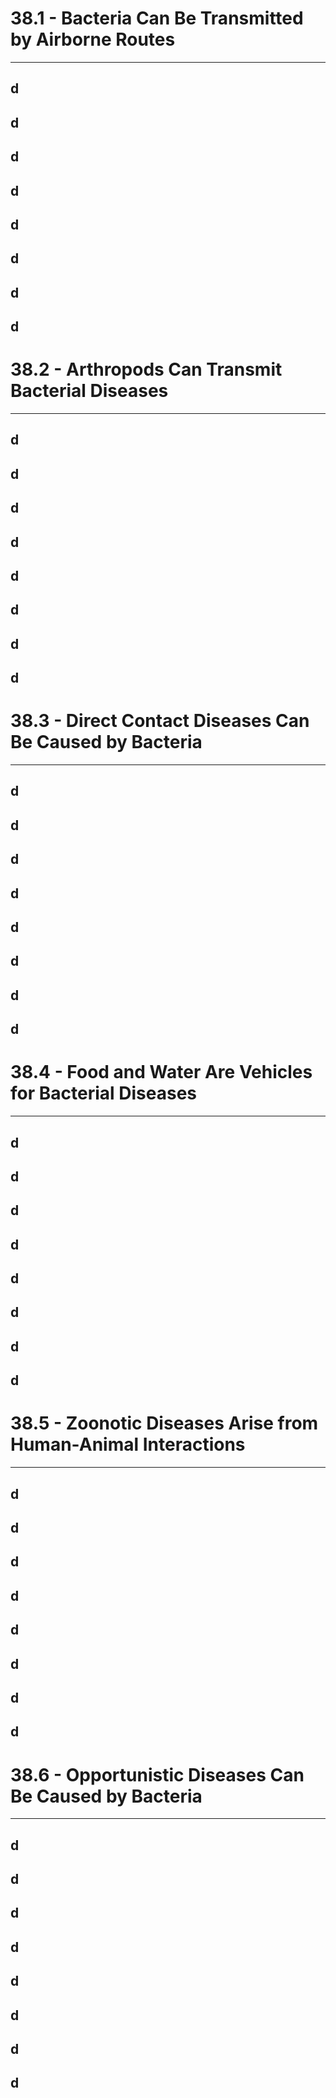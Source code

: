 # 38.1 - Bacteria Can Be Transmitted by Airborne Routes

---
## d
## d
## d
## d
## d
## d
## d
## d
# 38.2 - Arthropods Can Transmit Bacterial Diseases

---
## d
## d
## d
## d
## d
## d
## d
## d
# 38.3 - Direct Contact Diseases Can Be Caused by Bacteria

---
## d
## d
## d
## d
## d
## d
## d
## d
# 38.4 - Food and Water Are Vehicles for Bacterial Diseases

---
## d
## d
## d
## d
## d
## d
## d
## d
# 38.5 - Zoonotic Diseases Arise from Human-Animal Interactions

---
## d
## d
## d
## d
## d
## d
## d
## d
# 38.6 - Opportunistic Diseases Can Be Caused by Bacteria

---
## d
## d
## d
## d
## d
## d
## d
## d
